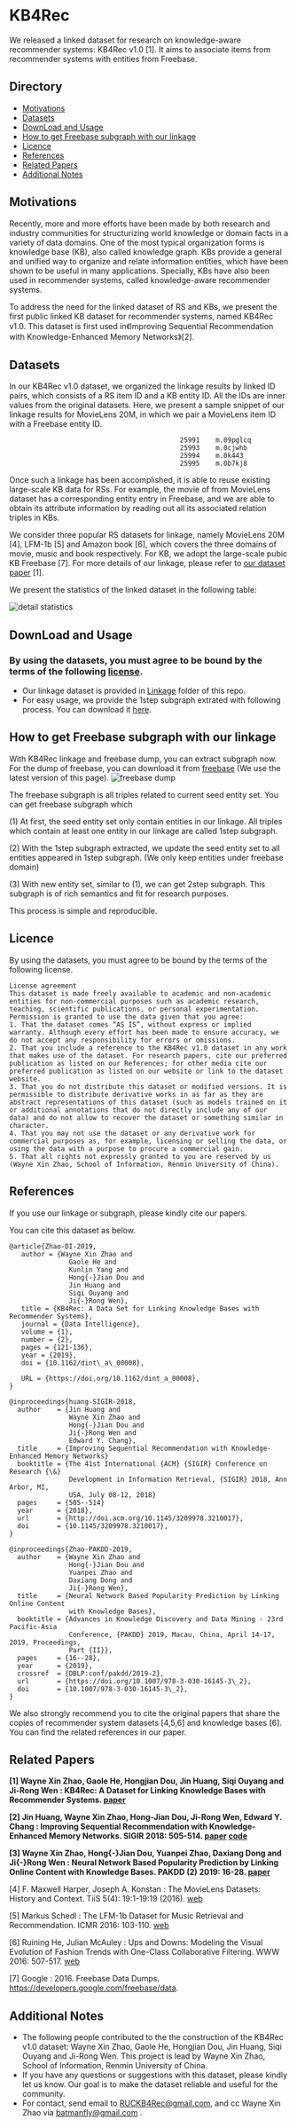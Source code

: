 # KB4Rec

<!--This project is a description for dataset KB4Rec, a knowledge-aware recommder linkage dataset.-->
We released a linked dataset for research on knowledge-aware recommender systems: KB4Rec v1.0 [1]. It aims to associate items from recommender systems with entities from Freebase. 
## Directory
* [Motivations](#Motivations)
* [Datasets](#Datasets)
* [DownLoad and Usage](#Download)
* [How to get Freebase subgraph with our linkage](#Usage)
* [Licence](#Licence)
* [References](#References)
* [Related Papers](#Papers)
* [Additional Notes](#Addition)

## <div id="Motivations"></div>Motivations
<!--
Nowadays, recommender systems (RS), which aim to match users with interested items, have played an important role in various online applications. Traditional recommendation algorithms mainly focus on learning effective preference models from historical user-item interaction data, e.g. matrix factorization. With the rapid development of Web techniques, various kinds of side information has become available in RSs, called context. In an early stage, such context information is usually unstructured, and its availability is limited to specific data domains or platforms.-->
   
   Recently, more and more efforts have been made by both research and industry communities for structurizing world knowledge or domain facts in a variety of data domains. One of the most typical organization forms is knowledge base (KB), also called knowledge graph. KBs provide a general and unified way to organize and relate information entities, which have been shown to be useful in many applications. Specially, KBs have also been used in recommender systems, called knowledge-aware recommender systems.
   
   To address the need for the linked dataset of RS and KBs, we present the first public linked KB dataset for recommender systems, named KB4Rec v1.0. This dataset is first used in《Improving Sequential Recommendation with Knowledge-Enhanced Memory Networks》[2].
   
## <div id="Datasets"></div>Datasets
   <!--In our KB4Rec v1.0 dataset, we organized the linkage results by linked ID pairs, which consists of a RS item ID and a KB entity ID. All the IDs are inner values from the original datasets. Once such a linkage has been accomplished, it is able to reuse existing large-scale KB data for RSs.-->
<!--In our KB4Rec v1.0 dataset, we organized the linkage results by linked ID pairs, which consists of a RS item ID and a KB entity ID. All the IDs are inner values from the original datasets.-->
In our KB4Rec v1.0 dataset, we organized the linkage results by linked ID pairs, which consists of a RS item ID and a KB entity ID. All the IDs are inner values from the original datasets. Here, we present a sample snippet of our linkage results for MovieLens 20M, in which we pair a MovieLens item ID with a Freebase entity ID.

```   
                                           25991	m.09pglcq
                                           25993	m.0cjwhb
                                           25994	m.0k443
                                           25995	m.0b7kj8
```

<!--For example, the movie of <Avatar> from MovieLens dataset has a corresponding entity entry in Freebase, and we are able to obtain its attribute information by reading out all its associated relation triples in KBs.-->
Once such a linkage has been accomplished, it is able to reuse existing large-scale KB data for RSs. For example, the movie of from MovieLens dataset has a corresponding entity entry in Freebase, and we are able to obtain its attribute information by reading out all its associated relation triples in KBs.

   We consider three popular RS datasets for linkage, namely MovieLens 20M [4], LFM-1b [5] and Amazon book [6], which covers the three domains of movie, music and book respectively. For KB, we adopt the large-scale pubic KB Freebase [7]. For more details of our linkage, please refer to [our dataset paper](https://doi.org/10.1162/dint_a_00008) [1].
   
   We present the statistics of the linked dataset in the following table:
   
   ![detail statistics](table_new.png)
<!--
### Linkage Detail Statistics：
| Dataset                 | Items      |    Linked-Items    |  Linkage-ratio   | 
|:-------------------------:|:-------------:|:------------:|:------------:|
|MovieLens 20M|27,279 |25,982|95.2%|
|LFM-1b|6,479,700 |1,254,923|19.4%|
|Amazon book|2,330,066 |109,671|4.7%|

## <div id="Models"></div>Models
* KSR 
* [SVDfeature](http://apex.sjtu.edu.cn/projects/33)
-->
## <div id="Download"></div>DownLoad and Usage
### By using the datasets, you must agree to be bound by the terms of the following [license](#Licence).

* Our linkage dataset is provided in [Linkage](https://github.com/RUCDM/KB4Rec/tree/master/Linkage) folder of this repo.
* For easy usage, we provide the 1step subgraph extrated with following process. You can download it [here](https://drive.google.com/open?id=1mkTVPRizvbzq-9SpCFurDBDaPGdgvkda). 

## <div id="Usage"></div>How to get Freebase subgraph with our linkage
With KB4Rec linkage and freebase dump, you can extract subgraph now. For the dump of freebase, you can download it from [freebase](https://developers.google.com/freebase/) (We use the latest version of this page).
![freebase dump](dump.jpg)


The freebase subgraph is all triples related to current seed entity set. You can get freebase subgraph which 

(1) At first, the seed entity set only contain entities in our linkage. All triples which contain at least one entity in our linkage are called 1step subgraph.

(2) With the 1step subgraph extracted, we update the seed entity set to all entities appeared in 1step subgraph. (We only keep entities under freebase domain)

(3) With new entity set, similar to (1), we can get 2step subgraph. This subgraph is of rich semantics and fit for research purposes.

This process is simple and reproducible.

## <div id="Licence"></div>Licence

By using the datasets, you must agree to be bound by the terms of the following license.

```
License agreement
This dataset is made freely available to academic and non-academic entities for non-commercial purposes such as academic research, teaching, scientific publications, or personal experimentation. Permission is granted to use the data given that you agree:
1. That the dataset comes “AS IS”, without express or implied warranty. Although every effort has been made to ensure accuracy, we do not accept any responsibility for errors or omissions. 
2. That you include a reference to the KB4Rec v1.0 dataset in any work that makes use of the dataset. For research papers, cite our preferred publication as listed on our References; for other media cite our preferred publication as listed on our website or link to the dataset website.
3. That you do not distribute this dataset or modified versions. It is permissible to distribute derivative works in as far as they are abstract representations of this dataset (such as models trained on it or additional annotations that do not directly include any of our data) and do not allow to recover the dataset or something similar in character.
4. That you may not use the dataset or any derivative work for commercial purposes as, for example, licensing or selling the data, or using the data with a purpose to procure a commercial gain.
5. That all rights not expressly granted to you are reserved by us (Wayne Xin Zhao, School of Information, Renmin University of China).
```

## <div id="References"></div>References
If you use our linkage or subgraph, please kindly cite our papers.

You can cite this dataset as below.

```
@article{Zhao-DI-2019,
   author = {Wayne Xin Zhao and
               Gaole He and
               Kunlin Yang and
               Hong{-}Jian Dou and
               Jin Huang and 
               Siqi Ouyang and
               Ji{-}Rong Wen},
   title = {KB4Rec: A Data Set for Linking Knowledge Bases with Recommender Systems},
   journal = {Data Intelligence},
   volume = {1},
   number = {2},
   pages = {121-136},
   year = {2019},
   doi = {10.1162/dint\_a\_00008},

   URL = {https://doi.org/10.1162/dint_a_00008},
}

@inproceedings{huang-SIGIR-2018,
  author    = {Jin Huang and
               Wayne Xin Zhao and
               Hong{-}Jian Dou and
               Ji{-}Rong Wen and
               Edward Y. Chang},
  title     = {Improving Sequential Recommendation with Knowledge-Enhanced Memory Networks}
  booktitle = {The 41st International {ACM} {SIGIR} Conference on Research {\&}
               Development in Information Retrieval, {SIGIR} 2018, Ann Arbor, MI,
               USA, July 08-12, 2018}
  pages     = {505--514}
  year      = {2018},
  url       = {http://doi.acm.org/10.1145/3209978.3210017},
  doi       = {10.1145/3209978.3210017},
}

@inproceedings{Zhao-PAKDD-2019,
  author    = {Wayne Xin Zhao and
               Hong{-}Jian Dou and
               Yuanpei Zhao and
               Daxiang Dong and
               Ji{-}Rong Wen},
  title     = {Neural Network Based Popularity Prediction by Linking Online Content
               with Knowledge Bases},
  booktitle = {Advances in Knowledge Discovery and Data Mining - 23rd Pacific-Asia
               Conference, {PAKDD} 2019, Macau, China, April 14-17, 2019, Proceedings,
               Part {II}},
  pages     = {16--28},
  year      = {2019},
  crossref  = {DBLP:conf/pakdd/2019-2},
  url       = {https://doi.org/10.1007/978-3-030-16145-3\_2},
  doi       = {10.1007/978-3-030-16145-3\_2},
}

```
We also strongly recommend you to cite the original papers that share the copies of recommender system datasets [4,5,6] and knowledge bases [6]. You can find the related references in our paper. 

## <div id="Papers"></div>Related Papers
<strong>[1]  Wayne Xin Zhao, Gaole He, Hongjian Dou, Jin Huang, Siqi Ouyang and Ji-Rong Wen : KB4Rec: A Dataset for Linking Knowledge Bases with Recommender Systems. [paper](https://doi.org/10.1162/dint_a_00008)</strong>

<strong>[2] Jin Huang, Wayne Xin Zhao, Hong-Jian Dou, Ji-Rong Wen, Edward Y. Chang : Improving Sequential Recommendation with Knowledge-Enhanced Memory Networks. SIGIR 2018: 505-514. [paper](https://dl.acm.org/citation.cfm?doid=3209978.3210017) [code](https://github.com/BetsyHJ/KSR)</strong>

<strong>[3] Wayne Xin Zhao, Hong{-}Jian Dou, Yuanpei Zhao, Daxiang Dong and Ji{-}Rong Wen : Neural Network Based Popularity Prediction by Linking Online Content with Knowledge Bases. PAKDD (2) 2019: 16-28. [paper](https://doi.org/10.1007/978-3-030-16145-3_2)</strong>

[4] F. Maxwell Harper, Joseph A. Konstan : The MovieLens Datasets: History and Context. TiiS 5(4): 19:1-19:19 (2016). [web](https://grouplens.org/datasets/movielens/)

[5] Markus Schedl : The LFM-1b Dataset for Music Retrieval and Recommendation. ICMR 2016: 103-110. [web](http://www.cp.jku.at/datasets/LFM-1b/)

[6] Ruining He, Julian McAuley : Ups and Downs: Modeling the Visual Evolution of Fashion Trends with One-Class Collaborative Filtering. WWW 2016: 507-517. [web](http://jmcauley.ucsd.edu/data/amazon/)

[7] Google : 2016. Freebase Data Dumps. https://developers.google.com/freebase/data.

<!--
* Jin Huang, Wayne Xin Zhao, Hong-Jian Dou, Ji-Rong Wen, Edward Y. Chang. Improving Sequential Recommendation with Knowledge-Enhanced Memory Networks. SIGIR 2018: 505-514. [paper](https://dl.acm.org/citation.cfm?doid=3209978.3210017) [code](https://github.com/BetsyHJ/KSR)
-->

## <div id="Addition"></div>Additional Notes
* The following people contributed to the the construction of the KB4Rec v1.0 dataset: Wayne Xin Zhao, Gaole He, Hongjian Dou, Jin Huang, Siqi Ouyang and Ji-Rong Wen. This project is lead by Wayne Xin Zhao, School of Information, Renmin University of China.
* If you have any questions or suggestions with this dataset, please kindly let us know. Our goal is to make the dataset reliable and useful for the community.
* For contact, send email to RUCKB4Rec@gmail.com, and cc Wayne Xin Zhao via batmanfly@gmail.com .
